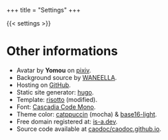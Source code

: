 +++
title = "Settings"
+++

{{< settings >}}


# Other informations

+ Avatar by **Yomou** on [pixiv](https://www.pixiv.net/en/users/25572824).
+ Background source by [WANEELLA](https://waneella.tumblr.com/).
+ Hosting on [GitHub](https://pages.github.com).
+ Static site generator: [hugo](https://gohugo.io).
+ Template: [risotto](https://github.com/joeroe/risotto) (modified).
+ Font: [Cascadia Code Mono](https://github.com/microsoft/cascadia-code).
+ Theme color:
[catppuccin](https://github.com/catppuccin/catppuccin) (mocha)
& [base16-light](/css/palettes/base16-light.css).
+ Free domain registered at: [is-a.dev](https://is-a.dev).
+ Source code available at [caodoc/caodoc.github.io](https://github.com/caodoc/caodoc.github.io).